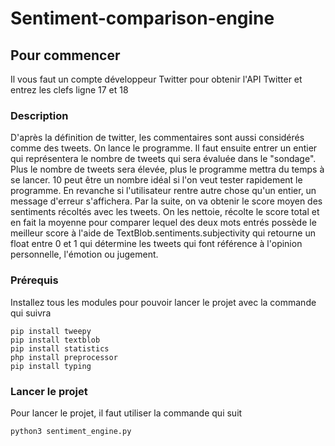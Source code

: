 

# Sentiment-comparison-engine
## Pour commencer
Il vous faut un compte développeur Twitter pour obtenir l'API Twitter et entrez les clefs ligne 17 et 18

### Description
D'après la définition de twitter, les commentaires sont aussi considérés comme des tweets.
On lance le programme. Il faut ensuite entrer un entier qui représentera le nombre de tweets qui sera évaluée dans le "sondage". Plus le nombre de tweets sera élevée, plus le programme mettra du temps à se lancer. 10 peut être un nombre idéal si l'on veut tester rapidement le programme. En revanche si l'utilisateur rentre autre chose qu'un entier, un message d'erreur s'affichera.
Par la suite, on va obtenir le score moyen des sentiments récoltés avec les tweets. On les nettoie, récolte le score total et en fait la moyenne pour comparer lequel des deux mots entrés possède le meilleur score à l'aide de TextBlob.sentiments.subjectivity qui retourne un float entre 0 et 1 qui détermine les tweets qui font référence à l'opinion personnelle, l'émotion ou jugement.

### Prérequis

Installez tous les modules pour pouvoir lancer le projet avec la commande qui suivra

```
pip install tweepy
pip install textblob
pip install statistics
php install preprocessor
pip install typing
```

### Lancer le projet

Pour lancer le projet, il faut utiliser la commande qui suit

```
python3 sentiment_engine.py
```
